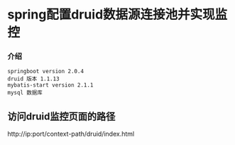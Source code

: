 # spring配置druid数据源连接池并实现监控
### 介绍
    springboot version 2.0.4
    druid 版本 1.1.13
    mybatis-start version 2.1.1
    mysql 数据库
## 访问druid监控页面的路径
http://ip:port/context-path/druid/index.html
